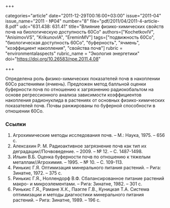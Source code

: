 +++

categories="article"
date="2011-12-29T00:16:00+03:00"
issue="2011-04"
issue_name="2011 - №04"
number="8"
file="pdf/2011/04/2011-4-article-8.pdf"
udc="631.438: 631.41"
title="Влияние физико-химических свойств почв на биологическую доступность 60Co"
authors=["KochetkovIV", "AnisimovVS", "KrikunovIA", "EreminMV"]
tags=["подвижность 60Co", "биологическая доступность 60Co", "буферность", "ячмень", "коэффициент накопления", "свойства почв"]
rubric = "environmentalaspects"
rubric_name = "Экология энергетики"
doi="https://doi.org/10.26583/npe.2011.4.08"

+++

Определена роль физико-химических показателей почв в накоплении 60Co растениями (ячмень). Предложен метод балльной оценки буферности почв по отношению к загрязнению радиокобальтом на основе регрессионного анализа зависимости коэффициентов накопления радионуклида в растениях от основных физико-химических показателей почв. Почвы ранжированы по буферной способности в отношении 60Co.

### Ссылки

1. Агрохимические методы исследования почв. – М.: Наука, 1975. – 656 с.
2. Алексахин Р. М. Радиоактивное загрязнение почв как тип их деградации//Почвоведение. – 2009. – № 12. – С. 1487-1498.
3. Ильин В.Б. Оценка буферности почв по отношению к тяжелым металлам//Агрохимия. – 1995. – № 10. – С. 109-113.
4. Ринькис Г.Я. Оптимизация минерального питания растений. – Рига: Зинатне, 1972. – 375 с.
5. Ринькис Г.Я., Ноллендорф В.Ф. Сбалансированное питание растений макро- и микроэлементами. – Рига: Зинатне, 1982. – 301 с.
6. Ринькис Г.Я., Рамане Х.К., Паэгле Г.В., Куницкая Т.А. Система оптимизации и методы диагностики минерального питания растений. – Рига: Зинатне, 1989. – 196 с.